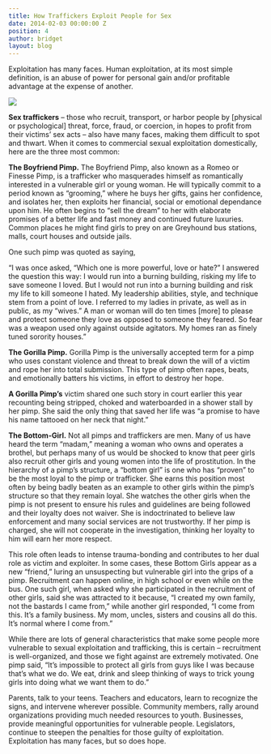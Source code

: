 ```yaml
---
title: How Traffickers Exploit People for Sex
date: 2014-02-03 00:00:00 Z
position: 4
author: bridget
layout: blog
---
```


Exploitation has many faces. Human exploitation, at its most simple definition, is an abuse of power for personal gain and/or profitable advantage at the expense of another.


![](http://stopbuyinggirls.com/uploads/0001rI1.jpeg)

<b>Sex traffickers</b> – those who recruit, transport, or harbor people by [physical or psychological] threat, force, fraud, or coercion, in hopes to profit from their victims’ sex acts – also have many faces, making them difficult to spot and thwart. When it comes to commercial sexual exploitation domestically, here are the three most common:

<b>The Boyfriend Pimp.</b> The Boyfriend Pimp, also known as a Romeo or Finesse Pimp, is a trafficker who masquerades himself as romantically interested in a vulnerable girl or young woman. He will typically commit to a period known as “grooming,” where he buys her gifts, gains her confidence, and isolates her, then exploits her financial, social or emotional dependance upon him. He often begins to “sell the dream” to her with elaborate promises of a better life and fast money and continued future luxuries. Common places he might find girls to prey on are Greyhound bus stations, malls, court houses and outside jails.

One such pimp was quoted as saying,

“I was once asked, “Which one is more powerful, love or hate?” I answered the question this way: I would run into a burning building, risking my life to save someone I loved. But I would not run into a burning building and risk my life to kill someone I hated. My leadership abilities, style, and technique stem from a point of love. I referred to my ladies in private, as well as in public, as my “wives.” A man or woman will do ten times [more] to please and protect someone they love as opposed to someone they feared. So fear was a weapon used only against outside agitators. My homes ran as finely tuned sorority houses.”

<b>The Gorilla Pimp.</b> Gorilla Pimp is the universally accepted term for a pimp who uses constant violence and threat to break down the will of a victim and rope her into total submission. This type of pimp often rapes, beats, and emotionally batters his victims, in effort to destroy her hope.

<b>A Gorilla Pimp’s</b> victim shared one such story in court earlier this year recounting being stripped, choked and waterboarded in a shower stall by her pimp. She said the only thing that saved her life was “a promise to have his name tattooed on her neck that night.”

<b>The Bottom-Girl.</b> Not all pimps and traffickers are men. Many of us have heard the term “madam,” meaning a woman who owns and operates a brothel, but perhaps many of us would be shocked to know that peer girls also recruit other girls and young women into the life of prostitution. In the hierarchy of a pimp’s structure, a “bottom girl” is one who has “proven” to be the most loyal to the pimp or trafficker. She earns this position most often by being badly beaten as an example to other girls within the pimp’s structure so that they remain loyal. She watches the other girls when the pimp is not present to ensure his rules and guidelines are being followed and their loyalty does not waiver. She is indoctrinated to believe law enforcement and many social services are not trustworthy. If her pimp is charged, she will not cooperate in the investigation, thinking her loyalty to him will earn her more respect.

This role often leads to intense trauma-bonding and contributes to her dual role as victim and exploiter. In some cases, these Bottom Girls appear as a new “friend,” luring an unsuspecting but vulnerable girl into the grips of a pimp. Recruitment can happen online, in high school or even while on the bus. One such girl, when asked why she participated in the recruitment of other girls, said she was attracted to it because, “I created my own family, not the bastards I came from,” while another girl responded, “I come from this. It’s a family business. My mom, uncles, sisters and cousins all do this. It’s normal where I come from.”

While there are lots of general characteristics that make some people more vulnerable to sexual exploitation and trafficking, this is certain – recruitment is well-organized, and those we fight against are extremely motivated. One pimp said, “It’s impossible to protect all girls from guys like I was because that’s what we do. We eat, drink and sleep thinking of ways to trick young girls into doing what we want them to do.”

Parents, talk to your teens. Teachers and educators, learn to recognize the signs, and intervene wherever possible. Community members, rally around organizations providing much needed resources to youth. Businesses, provide meaningful opportunities for vulnerable people. Legislators, continue to steepen the penalties for those guilty of exploitation. Exploitation has many faces, but so does hope.